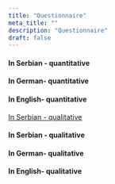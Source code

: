```yaml
---
title: "Questionnaire"
meta_title: ""
description: "Questionnaire"
draft: false
---
```


#### In Serbian - quantitative

#### In German- quantitative

#### In English- quantitative

[In Serbian - qualitative](/docs/Pitanja.pdf)

#### In Serbian - qualitative

#### In German- qualitative

#### In English- qualitative